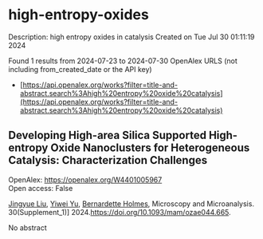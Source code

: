 # high-entropy-oxides
Description: high entropy oxides in catalysis
Created on Tue Jul 30 01:11:19 2024

Found 1 results from 2024-07-23 to 2024-07-30
OpenAlex URLS (not including from_created_date or the API key)
- [https://api.openalex.org/works?filter=title-and-abstract.search%3Ahigh%20entropy%20oxide%20catalysis](https://api.openalex.org/works?filter=title-and-abstract.search%3Ahigh%20entropy%20oxide%20catalysis)

## Developing High-area Silica Supported High-entropy Oxide Nanoclusters for Heterogeneous Catalysis: Characterization Challenges   

OpenAlex: https://openalex.org/W4401005967    
Open access: False
    
[Jingyue Liu](https://openalex.org/A5048881523), [Yiwei Yu](https://openalex.org/A5102335294), [Bernardette Holmes](https://openalex.org/A5000096397), Microscopy and Microanalysis. 30(Supplement_1)] 2024.https://doi.org/10.1093/mam/ozae044.665.
    
No abstract    

    
